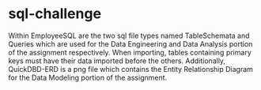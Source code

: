 # sql-challenge

Within EmployeeSQL are the two sql file types named TableSchemata and Queries which are used for the Data Engineering and Data Analysis portion of the assignment respectively. When importing, tables containing primary keys must have their data imported before the others. Additionally, QuickDBD-ERD is a png file which contains the Entity Relationship Diagram for the Data Modeling portion of the assignment.
